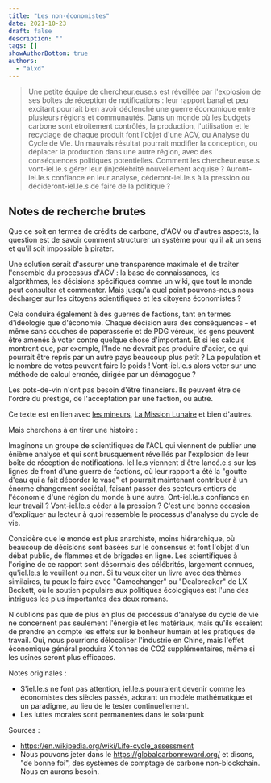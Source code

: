 ```yaml
---
title: "Les non-économistes"
date: 2021-10-23
draft: false
description: ""
tags: []
showAuthorBottom: true
authors:
  - "alxd"
---
```


> Une petite équipe de chercheur.euse.s est réveillée par l'explosion de ses boîtes de réception de notifications : leur rapport banal et peu excitant pourrait bien avoir déclenché une guerre économique entre plusieurs régions et communautés. Dans un monde où les budgets carbone sont étroitement contrôlés, la production, l'utilisation et le recyclage de chaque produit font l'objet d'une ACV, ou Analyse du Cycle de Vie. Un mauvais résultat pourrait modifier la conception, ou déplacer la production dans une autre région, avec des conséquences politiques potentielles. Comment les chercheur.euse.s vont-iel.le.s gérer leur (in)célébrité nouvellement acquise ? Auront-iel.le.s confiance en leur analyse, céderont-iel.le.s à la pression ou décideront-iel.le.s de faire de la politique ?

## Notes de recherche brutes

Que ce soit en termes de crédits de carbone, d'ACV ou d'autres aspects, la question est de savoir comment structurer un système pour qu'il ait un sens et qu'il soit impossible à pirater.

Une solution serait d'assurer une transparence maximale et de traiter l'ensemble du processus d'ACV : la base de connaissances, les algorithmes, les décisions spécifiques comme un wiki, que tout le monde peut consulter et commenter. Mais jusqu'à quel point pouvons-nous nous décharger sur les citoyens scientifiques et les citoyens économistes ?

Cela conduira également à des guerres de factions, tant en termes d'idéologie que d'économie. Chaque décision aura des conséquences - et même sans couches de paperasserie et de PDG véreux, les gens peuvent être amenés à voter contre quelque chose d'important. Et si les calculs montrent que, par exemple, l'Inde ne devrait pas produire d'acier, ce qui pourrait être repris par un autre pays beaucoup plus petit ? La population et le nombre de votes peuvent faire le poids ! Vont-iel.le.s alors voter sur une méthode de calcul erronée, dirigée par un démagogue ?

Les pots-de-vin n'ont pas besoin d'être financiers. Ils peuvent être de l'ordre du prestige, de l'acceptation par une faction, ou autre.

Ce texte est en lien avec [les mineurs](/fr/seeds/the-miners), [La Mission Lunaire](/fr/seeds/the-moonshot) et bien d'autres.

Mais cherchons à en tirer une histoire :

Imaginons un groupe de scientifiques de l'ACL qui viennent de publier une énième analyse et qui sont brusquement réveillés par l'explosion de leur boîte de réception de notifications. Iel.le.s viennent d'être lancé.e.s sur les lignes de front d'une guerre de factions, où leur rapport a été la "goutte d'eau qui a fait déborder le vase" et pourrait maintenant contribuer à un énorme changement sociétal, faisant passer des secteurs entiers de l'économie d'une région du monde à une autre. Ont-iel.le.s confiance en leur travail ? Vont-iel.le.s céder à la pression ? C'est une bonne occasion d'expliquer au lecteur à quoi ressemble le processus d'analyse du cycle de vie.

Considère que le monde est plus anarchiste, moins hiérarchique, où beaucoup de décisions sont basées sur le consensus et font l'objet d'un débat public, de flammes et de brigades en ligne. Les scientifiques à l'origine de ce rapport sont désormais des célébrités, largement connues, qu'iel.le.s le veuillent ou non. Si tu veux citer un livre avec des thèmes similaires, tu peux le faire avec "Gamechanger" ou "Dealbreaker" de LX Beckett, où le soutien populaire aux politiques écologiques est l'une des intrigues les plus importantes des deux romans.

N'oublions pas que de plus en plus de processus d'analyse du cycle de vie ne concernent pas seulement l'énergie et les matériaux, mais qu'ils essaient de prendre en compte les effets sur le bonheur humain et les pratiques de travail. Oui, nous pourrions délocaliser l'industrie en Chine, mais l'effet économique général produira X tonnes de CO2 supplémentaires, même si les usines seront plus efficaces.

Notes originales :

- S'iel.le.s ne font pas attention, iel.le.s pourraient devenir comme les économistes des siècles passés, adorant un modèle mathématique et un paradigme, au lieu de le tester continuellement.
- Les luttes morales sont permanentes dans le solarpunk

Sources :

- https://en.wikipedia.org/wiki/Life-cycle_assessment
- Nous pouvons jeter dans le https://globalcarbonreward.org/ et disons, "de bonne foi", des systèmes de comptage de carbone non-blockchain. Nous en aurons besoin.

